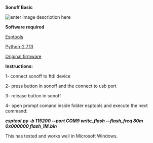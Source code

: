 **Sonoff Basic**

![enter image description here](http://sonoff.itead.cc/images/basicw.jpg)



**Software required**

[Esptools](https://github.com/axon18/sonoff/raw/master/esptool.zip)

[Python-2.7.13](https://github.com/axon18/sonoff/raw/master/python-2.7.13.msi)

[Original firmware](https://github.com/axon18/sonoff/blob/master/flash_1M.bin)

 
  
  
  
**Instructions:**

1- connect sonoff to ftdi device

2- press button in sonoff and the connect to usb port

3- release button in sonoff

4- open prompt comand inside folder esptools and execute the next command:

 ***esptool.py -b 115200 --port COM9 write_flash --flash_freq 80m 0x000000 flash_1M.bin***
 
 
This has tested and works well in Microsoft Windows.
